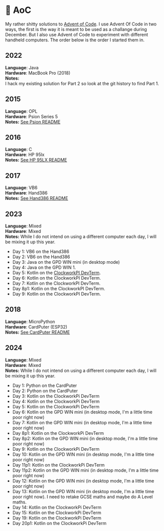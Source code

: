🎄 AoC
===

My rather shitty solutions to [Advent of Code](https://adventofcode.com/). I use Advent Of Code in two ways, the first is the way it is meant to be used as a challange during December. But I also use Advent of Code to experiment with different handheld computers.
The order below is the order I started them in. 

2022
----

**Language**: Java<br>
**Hardware**: MacBook Pro (2018)<br>
**Notes:**<br>
I hack my existing solution for Part 2 so look at the git history to find Part 1.

2015
----

**Language**: OPL<br>
**Hardware**: Psion Series 5<br>
**Notes:**  [See Psion README](https://github.com/mlk/aoc/tree/main/PSION)

2016
----

**Language**: C<br>
**Hardware**: HP 95lx<br>
**Notes:**  [See HP 95LX README](https://github.com/mlk/aoc/tree/main/hp95lx)

2017
----

**Language**: VB6<br>
**Hardware**: Hand386<br>
**Notes:**  [See Hand386 README](https://github.com/mlk/aoc/tree/main/Hand386)

2023
----

**Language**: Mixed<br>
**Hardware**: Mixed<br>
**Notes:**  While I do not intend on using a different computer each day, I will be mixing it up this year.

* Day 1: VB6 on the Hand386
* Day 2: VB6 on the Hand386
* Day 3: Java on the GPD WIN mini (in desktop mode)
* Day 4: Java on the GPD WIN 1.
* Day 5: Kotlin on the [ClockworkPI DevTerm](https://www.clockworkpi.com/home-devterm).
* Day 6: Kotlin on the ClockworkPI DevTerm.
* Day 7: Kotlin on the ClockworkPI DevTerm.
* Day 8p1: Kotlin on the ClockworkPI DevTerm.
* Day 9: Kotlin on the ClockworkPI DevTerm.

2018
----

**Language**: MicroPython<br>
**Hardware**: CardPuter (ESP32)<br>
**Notes:**  [See CardPuter README](https://github.com/mlk/aoc/tree/main/CardPuter) 

2024
---

**Language**: Mixed<br>
**Hardware**: Mixed<br>
**Notes:**  While I do not intend on using a different computer each day, I will be mixing it up this year.

* Day 1: Python on the CardPuter
* Day 2: Python on the CardPuter
* Day 3: Kotlin on the ClockworkPi DevTerm
* Day 4: Kotlin on the ClockworkPi DevTerm
* Day 5: Kotlin on the ClockworkPi DevTerm
* Day 6: Kotlin on the GPD WIN mini (in desktop mode, I'm a little time poor right now)
* Day 7: Kotlin on the GPD WIN mini (in desktop mode, I'm a little time poor right now)
* Day 8p1: Kotlin on the ClockworkPi DevTerm
* Day 8p2: Kotlin on the GPD WIN mini (in desktop mode, I'm a little time poor right now)
* Day 9: Kotlin on the ClockworkPi DevTerm
* Day 10: Kotlin on the GPD WIN mini (in desktop mode, I'm a little time poor right now)
* Day 11p1: Kotlin on the ClockworkPi DevTerm
* Day 11p2: Kotlin on the GPD WIN mini (in desktop mode, I'm a little time poor right now)
* Day 12: Kotlin on the GPD WIN mini (in desktop mode, I'm a little time poor right now)
* Day 13: Kotlin on the GPD WIN mini (in desktop mode, I'm a little time poor right now). I need to retake GCSE maths and maybe do A Level maths.
* Day 14: Kotlin on the ClockworkPi DevTerm
* Day 15: Kotlin on the ClockworkPi DevTerm
* Day 19: Kotlin on the ClockworkPi DevTerm
* Day 20p1: Kotlin on the ClockworkPi DevTerm